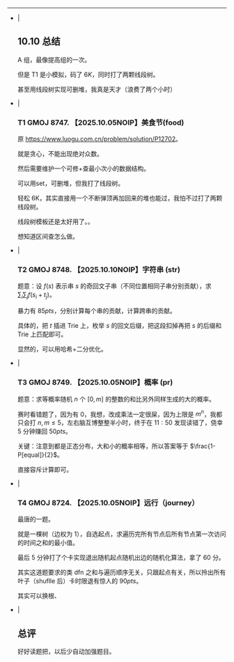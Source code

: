 ---
- |
    ## 10.10 总结

    A 组，最像提高组的一次。

    但是 T1 是小模拟，码了 $6K$，同时打了两颗线段树。

    甚至用线段树实现可删堆，我真是天才（浪费了两个小时）

- |
    ### T1 GMOJ 8747. 【2025.10.05NOIP】美食节(food)

    原 <https://www.luogu.com.cn/problem/solution/P12702>。

    就是贪心，不能出现绝对众数。

    然后需要维护一个可修+查最小次小的数据结构。

    可以用set，可删堆，但我打了线段树。

    轻松 6K，其实直接用一个不断弹顶再加回来的堆也能过，我怕不过打了两颗线段树。

    线段树模板还是太好用了。。

    想知道区间查怎么做。

- |
    ### T2 GMOJ 8748. 【2025.10.10NOIP】字符串 (str)

    题意：设 $f(s)$ 表示串 $s$ 的奇回文子串（不同位置相同子串分别贡献），求 $\sum_i\sum_j f(s_i+t_j)$。

    暴力有 $85pts$，分别计算每个串的贡献，计算跨串的贡献。

    具体的，把 $t$ 插进 Trie 上，枚举 $s$ 的回文后缀，把这段扣掉再把 $s$ 的后缀和 Trie 上匹配即可。

    显然的，可以用哈希+二分优化。

- |
    ### T3 GMOJ 8749. 【2025.10.05NOIP】概率 (pr)

    题意：求等概率随机 $n$ 个 $[0,m]$ 的整数的和比另外同样生成的大的概率。

    赛时看错题了，因为有 $0$，我想，改成乘法一定很屎，因为上限是 $m^n$，我都只会打 $n,m\le5$，左右脑互博整整半小时，终于在 $11:50$ 发现读错了，侥幸 $5$ 分钟赚回 $50pts$。

    关键：注意到都是正态分布，大和小的概率相等，所以答案等于 $\frac{1-P[equal]}{2}$。

    直接容斥计算即可。

- |
    ### T4 GMOJ 8724. 【2025.10.05NOIP】远行（journey）

    最唐的一题。

    就是一棵树（边权为 $1$），自选起点，求遍历完所有节点后所有节点第一次访问的时间之和的最小值。

    最后 $5$ 分钟打了个卡实现退出随机起点随机出边的随机化算法，拿了 $60$ 分。

    其实这道题要求的类 dfn 之和与遍历顺序无关，只跟起点有关，所以拎出所有叶子（shuflle 后）卡时限退有惊人的 $90pts$。

    其实可以换根、

- |
    ## 总评

    好好读题把，以后少自动加强题目。
